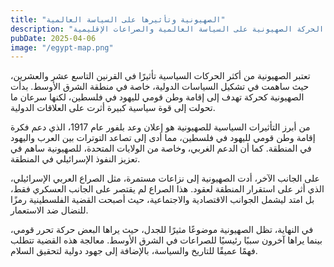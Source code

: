 ```yaml
---
title: "الصهيونية وتأثيرها على السياسة العالمية"
description: "كيف أثرت الحركة الصهيونية على السياسة العالمية والصراعات الإقليمية"
pubDate: 2025-04-06
image: "/egypt-map.png"
---
```


تعتبر الصهيونية من أكثر الحركات السياسية تأثيرًا في القرنين التاسع عشر والعشرين، حيث ساهمت في تشكيل السياسات الدولية، خاصة في منطقة الشرق الأوسط. بدأت الصهيونية كحركة تهدف إلى إقامة وطن قومي لليهود في فلسطين، لكنها سرعان ما تحولت إلى قوة سياسية كبيرة أثرت على العلاقات الدولية.

من أبرز التأثيرات السياسية للصهيونية هو إعلان وعد بلفور عام 1917، الذي دعم فكرة إقامة وطن قومي لليهود في فلسطين، مما أدى إلى تصاعد التوترات بين العرب واليهود في المنطقة. كما أن الدعم الغربي، وخاصة من الولايات المتحدة، للصهيونية ساهم في تعزيز النفوذ الإسرائيلي في المنطقة.

على الجانب الآخر، أدت الصهيونية إلى نزاعات مستمرة، مثل الصراع العربي الإسرائيلي، الذي أثر على استقرار المنطقة لعقود. هذا الصراع لم يقتصر على الجانب العسكري فقط، بل امتد ليشمل الجوانب الاقتصادية والاجتماعية، حيث أصبحت القضية الفلسطينية رمزًا للنضال ضد الاستعمار.

في النهاية، تظل الصهيونية موضوعًا مثيرًا للجدل، حيث يراها البعض حركة تحرر قومي، بينما يراها آخرون سببًا رئيسيًا للصراعات في الشرق الأوسط. معالجة هذه القضية تتطلب فهمًا عميقًا للتاريخ والسياسة، بالإضافة إلى جهود دولية لتحقيق السلام.
